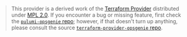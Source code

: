 > This provider is a derived work of the [Terraform Provider](https://github.com/terraform-providers/terraform-provider-opsgenie)
> distributed under [MPL 2.0](https://www.mozilla.org/en-US/MPL/2.0/). If you encounter a bug or missing feature,
> first check the [`pulumi-opsgenie` repo](/issues); however, if that doesn't turn up anything,
> please consult the source [`terraform-provider-opsgenie` repo](https://github.com/terraform-providers/terraform-provider-opsgenie/issues).
